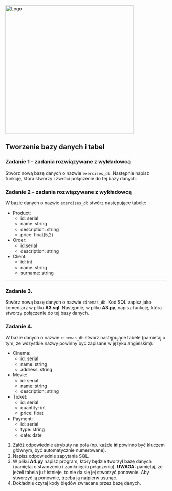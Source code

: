 <img alt="Logo" src="http://coderslab.pl/svg/logo-coderslab.svg" width="400">

##  Tworzenie bazy danych i tabel

### Zadanie 1 &ndash; zadania rozwiązywane z wykładowcą
Stwórz nową bazę danych o nazwie ```exercises_db```.
Następnie napisz funkcję, która stworzy i zwróci połączenie do tej bazy danych.

### Zadanie 2 &ndash; zadania rozwiązywane z wykładowcą
W bazie danych o nazwie ```exercises_db``` stwórz następujące tabele:
* Product:
  * id: serial
  * name: string
  * description: string
  * price: float(5,2)
* Order:
  * id:serial
  * description: string
* Client:
  * id: int
  * name: string
  * surname: string

---

### Zadanie 3.
Stwórz nową bazę danych o nazwie ```cinemas_db```. Kod SQL zapisz jako komentarz w pliku **A3.sql**.
Następnie, w pliku **A3.py**, napisz funkcję, która stworzy połączenie do tej bazy danych.

### Zadanie 4.
W bazie danych o nazwie ```cinemas_db``` stwórz następujące tabele (pamietaj o tym, że wszystkie nazwy powinny być zapisane w języku angielskim):

* Cinema:
  * id: serial
  * name: string
  * address: string
* Movie:
  * id: serial
  * name: string
  * description: string
* Ticket:
  * id: serial
  * quantity: int
  * price: float
* Payment:
  * id: serial
  * type: string
  * date: date

1. Załóż odpowiednie atrybuty na pola (np. każde **id** powinno być kluczem głównym, być automatycznie numerowane).
2. Napisz odpowiednie zapytania SQL.
3. W pliku **A4.py** napisz program, który będzie tworzył bazę danych (pamiętaj o stworzeniu i zamknięciu połączenia). **UWAGA:** pamiętaj, że jeżeli tabela już istnieje, to nie da się jej stworzyć ponownie. Aby stworzyć ją ponownie, trzeba ją najpierw usunąć.
4. Dokładnie czytaj kody błędów zwracane przez bazę danych.
